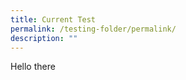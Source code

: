 ```yaml
---
title: Current Test
permalink: /testing-folder/permalink/
description: ""
---
```

<style>

@media only screen and (max-width: 600px) {
  body {
    background-color: lightblue !important;
  }
}

</style>

<p>Hello there</p>